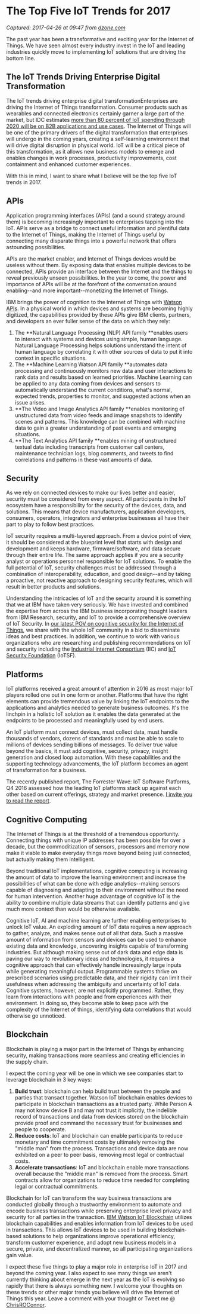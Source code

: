 # The Top Five IoT Trends for 2017

_Captured: 2017-04-26 at 09:47 from [dzone.com](https://dzone.com/articles/top-five-internet-of-things-trends-for-2017?oid=twitter&utm_content=bufferbb519&utm_medium=social&utm_source=twitter.com&utm_campaign=buffer)_

The past year has been a transformative and exciting year for the Internet of Things. We have seen almost every industry invest in the IoT and leading industries quickly move to implementing IoT solutions that are driving the bottom line.

## The IoT Trends Driving Enterprise Digital Transformation

The IoT trends driving enterprise digital transformationEnterprises are driving the Internet of Things transformation. Consumer products such as wearables and connected electronics certainly garner a large part of the market, but IDC estimates [more than 80 percent of IoT spending through 2020 will be on B2B applications and use cases](http://idcdocserv.com/US40999116b). The Internet of Things will be one of the primary drivers of the digital transformation that enterprises will undergo in the coming years, creating a self-learning environment that will drive digital disruption in physical world. IoT will be a critical piece of this transformation, as it allows new business models to emerge and enables changes in work processes, productivity improvements, cost containment and enhanced customer experiences.

With this in mind, I want to share what I believe will be the top five IoT trends in 2017.

## **APIs**

Application programming interfaces (APIs) (and a sound strategy around them) is becoming increasingly important to enterprises tapping into the IoT. APIs serve as a bridge to connect useful information and plentiful data to the Internet of Things, making the Internet of Things useful by connecting many disparate things into a powerful network that offers astounding possibilities.

APIs are the market enabler, and Internet of Things devices would be useless without them. By exposing data that enables multiple devices to be connected, APIs provide an interface between the Internet and the things to reveal previously unseen possibilities. In the year to come, the power and importance of APIs will be at the forefront of the conversation around enabling--and more important--monetizing the Internet of Things.

IBM brings the power of cognition to the Internet of Things with [Watson APIs](https://watson-api-explorer.mybluemix.net/). In a physical world in which devices and systems are becoming highly digitized, the capabilities provided by these APIs give IBM clients, partners, and developers an ever fuller sense of the data on which they rely:

  1. The **Natural Language Processing (NLP) API family **enables users to interact with systems and devices using simple, human language. Natural Language Processing helps solutions understand the intent of human language by correlating it with other sources of data to put it into context in specific situations.
  2. The **Machine Learning Watson API family **automates data processing and continuously monitors new data and user interactions to rank data and results based on learned priorities. Machine Learning can be applied to any data coming from devices and sensors to automatically understand the current conditions, what's normal, expected trends, properties to monitor, and suggested actions when an issue arises.
  3. **The Video and Image Analytics API family **enables monitoring of unstructured data from video feeds and image snapshots to identify scenes and patterns. This knowledge can be combined with machine data to gain a greater understanding of past events and emerging situations.
  4. **The Text Analytics API family **enables mining of unstructured textual data including transcripts from customer call centers, maintenance technician logs, blog comments, and tweets to find correlations and patterns in these vast amounts of data.

## **Security**

As we rely on connected devices to make our lives better and easier, security must be considered from every aspect. All participants in the IoT ecosystem have a responsibility for the security of the devices, data, and solutions. This means that device manufacturers, application developers, consumers, operators, integrators and enterprise businesses all have their part to play to follow best practices.

IoT security requires a multi-layered approach. From a device point of view, it should be considered at the blueprint level that starts with design and development and keeps hardware, firmware/software, and data secure through their entire life. The same approach applies if you are a security analyst or operations personnel responsible for IoT solutions. To enable the full potential of IoT, security challenges must be addressed through a combination of interoperability, education, and good design--and by taking a proactive, not reactive approach to designing security features, which will result in better products and solutions.

Understanding the intricacies of IoT and the security around it is something that we at IBM have taken very seriously. We have invested and combined the expertise from across the IBM business incorporating thought leaders from IBM Research, security, and IoT to provide a comprehensive overview of IoT Security. In [our latest POV on cognitive security for the Internet of Things](https://www-01.ibm.com/marketing/iwm/dre/signup?source=mrs-form-9520&S_PKG=ov54480), we share with the whole IoT community in a bid to disseminate ideas and best practices. In addition, we continue to work with various organizations who are researching and publishing recommendations on IoT and security including the [Industrial Internet Consortium](https://www.iiconsortium.org/) (IIC) and [IoT Security Foundation](https://iotsecurityfoundation.org/) (IoTSF).

## **Platforms**

IoT platforms received a great amount of attention in 2016 as most major IoT players rolled one out in one form or another. Platforms that have the right elements can provide tremendous value by linking the IoT endpoints to the applications and analytics needed to generate business outcomes. It's the linchpin in a holistic IoT solution as it enables the data generated at the endpoints to be processed and meaningfully used by end users.

An IoT platform must connect devices, must collect data, must handle thousands of vendors, dozens of standards and must be able to scale to millions of devices sending billions of messages. To deliver true value beyond the basics, it must add cognitive, security, privacy, insight generation and closed loop automation. With these capabilities and the supporting technology advancements, the IoT platform becomes an agent of transformation for a business.

The recently published report, The Forrester Wave: IoT Software Platforms, Q4 2016 assessed how the leading IoT platforms stack up against each other based on current offerings, strategy and market presence. [I invite you to read the report](http://www.ibm.com/internet-of-things/iot-news/announcements/iot-software-platforms/).

## **Cognitive Computing**

The Internet of Things is at the threshold of a tremendous opportunity. Connecting things with unique IP addresses has been possible for over a decade, but the commoditization of sensors, processors and memory now make it viable to make everyday things move beyond being just connected, but actually making them intelligent.

Beyond traditional IoT implementations, cognitive computing is increasing the amount of data to improve the learning environment and increase the possibilities of what can be done with edge analytics--making sensors capable of diagnosing and adapting to their environment without the need for human intervention. Another huge advantage of cognitive IoT is the ability to combine multiple data streams that can identify patterns and give much more context than would be otherwise available.

Cognitive IoT, AI and machine learning are further enabling enterprises to unlock IoT value. An exploding amount of IoT data requires a new approach to gather, analyze, and makes sense out of all that data. Such a massive amount of information from sensors and devices can be used to enhance existing data and knowledge, uncovering insights capable of transforming industries. But although making sense out of dark data and edge data is paving our way to revolutionary ideas and technologies, it requires a cognitive approach that can effectively handle increasingly large inputs while generating meaningful output. Programmable systems thrive on prescribed scenarios using predictable data, and their rigidity can limit their usefulness when addressing the ambiguity and uncertainty of IoT data. Cognitive systems, however, are not explicitly programmed. Rather, they learn from interactions with people and from experiences with their environment. In doing so, they become able to keep pace with the complexity of the Internet of things, identifying data correlations that would otherwise go unnoticed.

## **Blockchain**

Blockchain is playing a major part in the Internet of Things by enhancing security, making transactions more seamless and creating efficiencies in the supply chain.

I expect the coming year will be one in which we see companies start to leverage blockchain in 3 key ways:

  1. **Build trust**: blockchain can help build trust between the people and parties that transact together. Watson IoT blockchain enables devices to participate in blockchain transactions as a trusted party. While Person A may not know device B and may not trust it implicitly, the indelible record of transactions and data from devices stored on the blockchain provide proof and command the necessary trust for businesses and people to cooperate.
  2. **Reduce costs**: IoT and blockchain can enable participants to reduce monetary and time commitment costs by ultimately removing the "middle man" from the process. Transactions and device data are now exhibited on a peer to peer basis, removing most legal or contractual costs.
  3. **Accelerate transactions**: IoT and blockchain enable more transactions overall because the "middle man" is removed from the process. Smart contracts allow for organizations to reduce time needed for completing legal or contractual commitments.

Blockchain for IoT can transform the way business transactions are conducted globally through a trustworthy environment to automate and encode business transactions while preserving enterprise level privacy and security for all parties in the transaction. [IBM Watson IoT Blockchain](http://www.ibm.com/internet-of-things/iot-news/announcements/private-blockchain/) utilizes blockchain capabilities and enables information from IoT devices to be used in transactions. This allows IoT devices to be used in building blockchain-based solutions to help organizations improve operational efficiency, transform customer experience, and adopt new business models in a secure, private, and decentralized manner, so all participating organizations gain value.

I expect these five things to play a major role in enterprise IoT in 2017 and beyond the coming year. I also expect to see many things we aren't currently thinking about emerge in the next year as the IoT is evolving so rapidly that there is always something new. I welcome your thoughts on these trends or other major trends you believe will drive the Internet of Things this year. Leave a comment with your thought or Tweet me @ [ChrisROConnor](https://twitter.com/ChrisROConnor).
